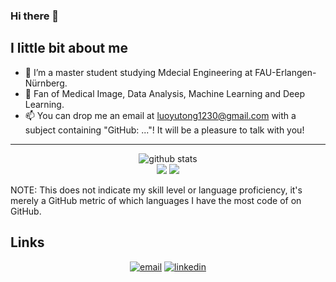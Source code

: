 ### Hi there 👋

## I little bit about me

- 🔭 I’m a master student studying Mdecial Engineering at FAU-Erlangen-Nürnberg.
- 👯 Fan of Medical Image, Data Analysis, Machine Learning and Deep Learning.
- 📫 You can drop me an email at luoyutong1230@gmail.com with a subject containing "GitHub: ..."! It will be a pleasure to talk with you!

---

<p  align="center">
  <img src="http://github-profile-summary-cards.vercel.app/api/cards/profile-details?username=yutong820&theme=vue" alt="github stats"></br>
  <img src="http://github-profile-summary-cards.vercel.app/api/cards/most-commit-language?username=yutong820&theme=vue">
  <img src="http://github-profile-summary-cards.vercel.app/api/cards/stats?username=yutong820&theme=vue"></br></p>



NOTE: This does not indicate my skill level or language proficiency, it's merely a GitHub metric of which languages I have the most code of on GitHub.

## Links

<p align="center">
  <a href="mailto:yutong.luo@fau.de"><img src="https://img.icons8.com/color/32/000000/gmail.png" alt="email"/></a>
  <a href="https://www.linkedin.com/in/yutong-luo820/"><img src="https://img.icons8.com/color/32/000000/linkedin.png" alt="linkedin"/></a>
</p>
